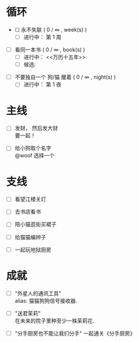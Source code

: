 # 循环  
- [ ] <!--在想念彼此时 --> 永不失联 ( 0 / ∞ , week(s) )    

  - [ ] 进行中： 第 1 周   
<!-- placeholder --> 

- [ ] 看同一本书 ( 0  / ∞ , book(s) )  
  - [ ] 进行中： <<万历十五年>>   
  - [ ] 候选:  
     <!-- - 田园交响曲
     - 你当像鸟飞往你的山  -->

<!-- placeholder --> 
- [ ] 不要独自一个 狗/猫 醒着 ( 0 / ∞ , night(s) )
    - [ ] 进行中： 第 1 夜 

# 主线   
- [ ] 发财， 然后发大财   
    要一起！

- [ ] 给小狗取个名字  
    @woof 选择一个  

# 支线   
- [ ] 看望江楼关灯  

- [ ] 去书店看书     
    <!-- @meow 有附加条件   -->

- [ ] 陪小猫逛街买裙子  
    <!-- @woof 快去赚钱 -->

- [ ] 给猫猫编辫子 

- [ ] 一起玩地狱厨房

# 成就
- [ ] "外星人的通讯工具"  
    alias: 猫猫狗狗信号接收器.  

- [ ] "送君茉莉"   
    在未来的院子里种至少一株茉莉花.
    <!-- 即便是变成了仇人， 也要在对方坟前种下一朵！ -->

- [ ] "分手厨房也不能让我们分手"
    一起通关《分手厨房》
    